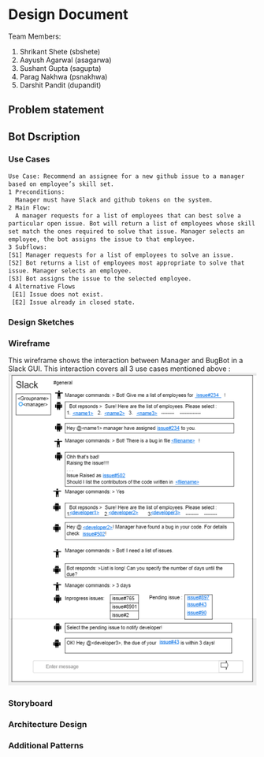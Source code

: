 # Design Document

Team Members:
1. Shrikant Shete (sbshete)
2. Aayush Agarwal (asagarwa)
3. Sushant Gupta (sagupta)
4. Parag Nakhwa (psnakhwa)
5. Darshit Pandit (dupandit)

## Problem statement
## Bot Dscription
### Use Cases

```
Use Case: Recommend an assignee for a new github issue to a manager based on employee’s skill set.
1 Preconditions:
  Manager must have Slack and github tokens on the system.
2 Main Flow:
  A manager requests for a list of employees that can best solve a particular open issue. Bot will return a list of employees whose skill set match the ones required to solve that issue. Manager selects an employee, the bot assigns the issue to that employee.
3 Subflows:
[S1] Manager requests for a list of employees to solve an issue.
[S2] Bot returns a list of employees most appropriate to solve that issue. Manager selects an employee.
[S3] Bot assigns the issue to the selected employee.
4 Alternative Flows
 [E1] Issue does not exist.
 [E2] Issue already in closed state.
```
### Design Sketches
### Wireframe
This wireframe shows the interaction between Manager and BugBot in a Slack GUI. This interaction covers all 3 use cases mentioned above : </br>
<img src="/images/wireframe.PNG"/>


### Storyboard
### Architecture Design
### Additional Patterns
